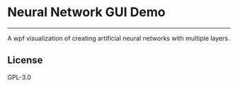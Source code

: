 # Neural Network GUI Demo
----
A wpf visualization of creating artificial neural networks with multiple layers.

License
----

GPL-3.0
